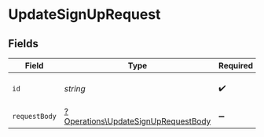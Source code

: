 # UpdateSignUpRequest


## Fields

| Field                                                                                     | Type                                                                                      | Required                                                                                  | Description                                                                               |
| ----------------------------------------------------------------------------------------- | ----------------------------------------------------------------------------------------- | ----------------------------------------------------------------------------------------- | ----------------------------------------------------------------------------------------- |
| `id`                                                                                      | *string*                                                                                  | :heavy_check_mark:                                                                        | The ID of the sign-up to update                                                           |
| `requestBody`                                                                             | [?Operations\UpdateSignUpRequestBody](../../Models/Operations/UpdateSignUpRequestBody.md) | :heavy_minus_sign:                                                                        | N/A                                                                                       |